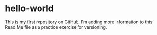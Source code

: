 # hello-world
This is my first repository on GitHub.
I'm adding more information to this Read Me file as a practice exercise for versioning.
